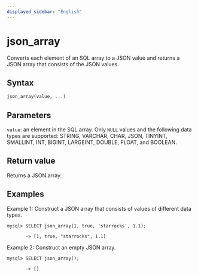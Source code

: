 ```yaml
---
displayed_sidebar: "English"
---
```


# json_array



Converts each element of an SQL array to a JSON value and returns a JSON array that consists of the JSON values.

## Syntax

```Haskell
json_array(value, ...)
```

## Parameters

`value`: an element in the SQL array. Only `NULL` values and the following data types are supported: STRING, VARCHAR, CHAR, JSON, TINYINT, SMALLINT, INT, BIGINT, LARGEINT, DOUBLE, FLOAT, and BOOLEAN.

## Return value

Returns a JSON array.

## Examples

Example 1: Construct a JSON array that consists of values of different data types.

```plaintext
mysql> SELECT json_array(1, true, 'starrocks', 1.1);

       -> [1, true, "starrocks", 1.1]
```

Example 2: Construct an empty JSON array.

```plaintext
mysql> SELECT json_array();

       -> []
```
